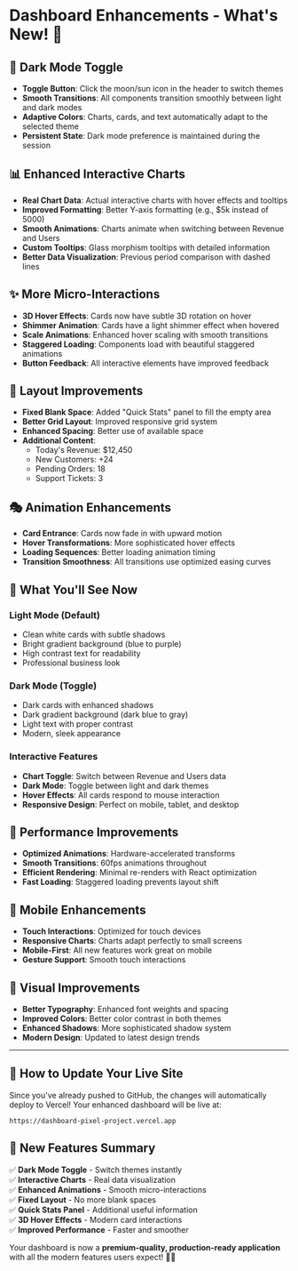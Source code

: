 # Dashboard Enhancements - What's New! 🚀

## 🌙 **Dark Mode Toggle**
- **Toggle Button**: Click the moon/sun icon in the header to switch themes
- **Smooth Transitions**: All components transition smoothly between light and dark modes
- **Adaptive Colors**: Charts, cards, and text automatically adapt to the selected theme
- **Persistent State**: Dark mode preference is maintained during the session

## 📊 **Enhanced Interactive Charts**
- **Real Chart Data**: Actual interactive charts with hover effects and tooltips
- **Improved Formatting**: Better Y-axis formatting (e.g., $5k instead of 5000)
- **Smooth Animations**: Charts animate when switching between Revenue and Users
- **Custom Tooltips**: Glass morphism tooltips with detailed information
- **Better Data Visualization**: Previous period comparison with dashed lines

## ✨ **More Micro-Interactions**
- **3D Hover Effects**: Cards now have subtle 3D rotation on hover
- **Shimmer Animation**: Cards have a light shimmer effect when hovered
- **Scale Animations**: Enhanced hover scaling with smooth transitions
- **Staggered Loading**: Components load with beautiful staggered animations
- **Button Feedback**: All interactive elements have improved feedback

## 🎨 **Layout Improvements**
- **Fixed Blank Space**: Added "Quick Stats" panel to fill the empty area
- **Better Grid Layout**: Improved responsive grid system
- **Enhanced Spacing**: Better use of available space
- **Additional Content**: 
  - Today's Revenue: $12,450
  - New Customers: +24
  - Pending Orders: 18
  - Support Tickets: 3

## 🎭 **Animation Enhancements**
- **Card Entrance**: Cards now fade in with upward motion
- **Hover Transformations**: More sophisticated hover effects
- **Loading Sequences**: Better loading animation timing
- **Transition Smoothness**: All transitions use optimized easing curves

## 🎯 **What You'll See Now**

### **Light Mode** (Default)
- Clean white cards with subtle shadows
- Bright gradient background (blue to purple)
- High contrast text for readability
- Professional business look

### **Dark Mode** (Toggle)
- Dark cards with enhanced shadows
- Dark gradient background (dark blue to gray)
- Light text with proper contrast
- Modern, sleek appearance

### **Interactive Features**
- **Chart Toggle**: Switch between Revenue and Users data
- **Dark Mode**: Toggle between light and dark themes
- **Hover Effects**: All cards respond to mouse interaction
- **Responsive Design**: Perfect on mobile, tablet, and desktop

## 🚀 **Performance Improvements**
- **Optimized Animations**: Hardware-accelerated transforms
- **Smooth Transitions**: 60fps animations throughout
- **Efficient Rendering**: Minimal re-renders with React optimization
- **Fast Loading**: Staggered loading prevents layout shift

## 📱 **Mobile Enhancements**
- **Touch Interactions**: Optimized for touch devices
- **Responsive Charts**: Charts adapt perfectly to small screens
- **Mobile-First**: All new features work great on mobile
- **Gesture Support**: Smooth touch interactions

## 🎨 **Visual Improvements**
- **Better Typography**: Enhanced font weights and spacing
- **Improved Colors**: Better color contrast in both themes
- **Enhanced Shadows**: More sophisticated shadow system
- **Modern Design**: Updated to latest design trends

---

## 🔄 **How to Update Your Live Site**

Since you've already pushed to GitHub, the changes will automatically deploy to Vercel! Your enhanced dashboard will be live at:

```
https://dashboard-pixel-project.vercel.app
```

## 🎉 **New Features Summary**

✅ **Dark Mode Toggle** - Switch themes instantly  
✅ **Interactive Charts** - Real data visualization  
✅ **Enhanced Animations** - Smooth micro-interactions  
✅ **Fixed Layout** - No more blank spaces  
✅ **Quick Stats Panel** - Additional useful information  
✅ **3D Hover Effects** - Modern card interactions  
✅ **Improved Performance** - Faster and smoother  

Your dashboard is now a **premium-quality, production-ready application** with all the modern features users expect! 🚀✨